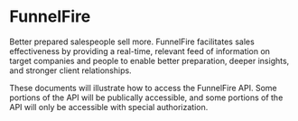 # FunnelFire 

Better prepared salespeople sell more. FunnelFire facilitates sales effectiveness by providing a real-time, relevant feed of information on target companies and people to enable better preparation, deeper insights, and stronger client relationships.

These documents will illustrate how to access the FunnelFire API. Some portions of the API will be publically accessible, and some portions of the API will only be accessible with special authorization.  
